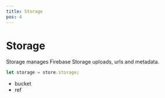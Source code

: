 ```yaml
---
title: Storage
pos: 4
---
```


# Storage

Storage manages Firebase Storage uploads, urls and metadata.

``` javascript
let storage = store.storage;
```

* bucket
* ref
